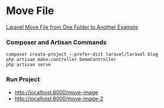# Move File

[Laravel Move File from One Folder to Another Example](https://www.itsolutionstuff.com/post/laravel-move-file-from-one-folder-to-another-exampleexample.html)

### Composer and Artisan Commands
```shell script
composer create-project --prefer-dist laravel/laravel blog
php artisan make:controller DemoController
php artisan serve
```

### Run Project
* [http://localhost:8000/move-image](http://localhost:8000/move-image)
* [http://localhost:8000/move-image-2](http://localhost:8000/move-image-2)
